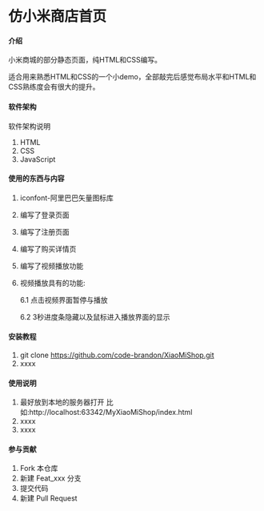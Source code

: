 # 仿小米商店首页

#### 介绍
小米商城的部分静态页面，纯HTML和CSS编写。

适合用来熟悉HTML和CSS的一个小demo，全部敲完后感觉布局水平和HTML和CSS熟练度会有很大的提升。

#### 软件架构
软件架构说明

1. HTML
2. CSS
3. JavaScript

#### 使用的东西与内容

1. iconfont-阿里巴巴矢量图标库
2. 编写了登录页面
3. 编写了注册页面
4. 编写了购买详情页
5. 编写了视频播放功能
6. 视频播放具有的功能:

    6.1 点击视频界面暂停与播放

    6.2 3秒进度条隐藏以及鼠标进入播放界面的显示

#### 安装教程

1.  git clone https://github.com/code-brandon/XiaoMiShop.git
2.  xxxx

#### 使用说明

1.  最好放到本地的服务器打开 比如:http://localhost:63342/MyXiaoMiShop/index.html
2.  xxxx
3.  xxxx

#### 参与贡献

1.  Fork 本仓库
2.  新建 Feat_xxx 分支
3.  提交代码
4.  新建 Pull Request
